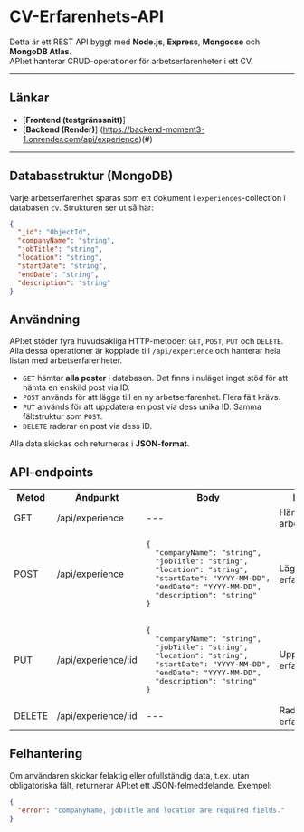 # CV-Erfarenhets-API

Detta är ett REST API byggt med **Node.js**, **Express**, **Mongoose** och **MongoDB Atlas**.  
API:et hanterar CRUD-operationer för arbetserfarenheter i ett CV.

---

## Länkar

- [**Frontend (testgränssnitt)**]
- [**Backend (Render)**] (https://backend-moment3-1.onrender.com/api/experience)(#)

---

## Databasstruktur (MongoDB)

Varje arbetserfarenhet sparas som ett dokument i `experiences`-collection i databasen `cv`. Strukturen ser ut så här:

```json
{
  "_id": "ObjectId",
  "companyName": "string",
  "jobTitle": "string",
  "location": "string",
  "startDate": "string",
  "endDate": "string",
  "description": "string"
}

```

## Användning

API:et stöder fyra huvudsakliga HTTP-metoder: `GET`, `POST`, `PUT` och `DELETE`. Alla dessa operationer är kopplade till `/api/experience` och hanterar hela listan med arbetserfarenheter.

- `GET` hämtar **alla poster** i databasen. Det finns i nuläget inget stöd för att hämta en enskild post via ID.
- `POST` används för att lägga till en ny arbetserfarenhet. Flera fält krävs.
- `PUT` används för att uppdatera en post via dess unika ID. Samma fältstruktur som `POST`.
- `DELETE` raderar en post via dess ID.

Alla data skickas och returneras i **JSON-format**.

## API-endpoints

<table>
  <tr>
    <th>Metod</th>
    <th>Ändpunkt</th>
    <th>Body</th>
    <th>Beskrivning</th>
  </tr>
  <tr>
    <td>GET</td>
    <td>/api/experience</td>
    <td>---</td>
    <td>Hämtar alla arbetserfarenheter</td>
  </tr>
  <tr>
    <td>POST</td>
    <td>/api/experience</td>
    <td>
      <pre>{
  "companyName": "string",
  "jobTitle": "string",
  "location": "string",
  "startDate": "YYYY-MM-DD",
  "endDate": "YYYY-MM-DD",
  "description": "string"
}</pre>
    </td>
    <td>Lägger till en ny erfarenhet</td>
  </tr>
  <tr>
    <td>PUT</td>
    <td>/api/experience/:id</td>
    <td>
      <pre>{
  "companyName": "string",
  "jobTitle": "string",
  "location": "string",
  "startDate": "YYYY-MM-DD",
  "endDate": "YYYY-MM-DD",
  "description": "string"
}</pre>
    </td>
    <td>Uppdaterar en erfarenhet via ID</td>
  </tr>
  <tr>
    <td>DELETE</td>
    <td>/api/experience/:id</td>
    <td>---</td>
    <td>Raderar en erfarenhet via ID</td>
  </tr>
</table>

## Felhantering

Om användaren skickar felaktig eller ofullständig data, t.ex. utan obligatoriska fält, returnerar API:et ett JSON-felmeddelande. Exempel:

```json
{
  "error": "companyName, jobTitle and location are required fields."
}
